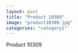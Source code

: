 ```yaml
---
layout: post
title: "Product 10309"
image: "product10309.jpg"
categories: "category1"
---
```

Product 10309
